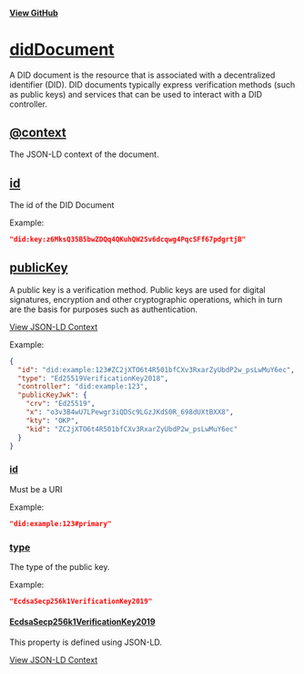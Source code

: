 #### [View GitHub](https://github.com/OR13/did-core-registry-exp)

<h1 id="didDocument"><a href="#didDocument">didDocument</a></h1>

A DID document is the resource that is associated with a decentralized identifier (DID). DID documents typically express verification methods (such as public keys) and services that can be used to interact with a DID controller.

<h2 id="@context"><a href="#@context">@context</a></h2>

The JSON-LD context of the document.

<h2 id="id"><a href="#id">id</a></h2>

The id of the DID Document

Example:

```json
"did:key:z6MksQ35B5bwZDQq4QKuhQW2Sv6dcqwg4PqcSFf67pdgrtjB"
```

<h2 id="publicKey"><a href="#publicKey">publicKey</a></h2>

A public key is a verification method. Public keys are used for digital signatures, encryption and other cryptographic operations, which in turn are the basis for purposes such as authentication.

[View JSON-LD Context](https://github.com/OR13/did-core-registry-exp/blob/master/contexts/did-core-latest.jsonld#L12)

Example:

```json
{
  "id": "did:example:123#ZC2jXTO6t4R501bfCXv3RxarZyUbdP2w_psLwMuY6ec",
  "type": "Ed25519VerificationKey2018",
  "controller": "did:example:123",
  "publicKeyJwk": {
    "crv": "Ed25519",
    "x": "o3v3B4wU7LPewgr3iQDSc9LGzJKdS0R_698dUXtBXX8",
    "kty": "OKP",
    "kid": "ZC2jXTO6t4R501bfCXv3RxarZyUbdP2w_psLwMuY6ec"
  }
}
```

<h3 id="id"><a href="#id">id</a></h3>

Must be a URI

Example:

```json
"did:example:123#primary"
```

<h3 id="type"><a href="#type">type</a></h3>

The type of the public key.

Example:

```json
"EcdsaSecp256k1VerificationKey2019"
```

<h4 id="EcdsaSecp256k1VerificationKey2019"><a href="#EcdsaSecp256k1VerificationKey2019">EcdsaSecp256k1VerificationKey2019</a></h4>

This property is defined using JSON-LD.

[View JSON-LD Context](https://w3id.org/security/#EcdsaSecp256k1VerificationKey2019)
